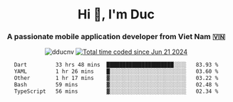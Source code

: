 <h1 align="center">
  Hi 👋, I'm  Duc</h1>
<h3 align="center">A passionate mobile application developer from Viet Nam 🇻🇳</h3>  
  
<p align="center"> <img src="https://komarev.com/ghpvc/?username=dducnv&label=Profile%20views&color=0e75b6&style=flat" alt="dducnv" /> 
<a href="https://wakatime.com/@4d2a2cd9-1bcb-4dd1-84a4-dce128a35137"><img src="https://wakatime.com/badge/user/4d2a2cd9-1bcb-4dd1-84a4-dce128a35137.svg" alt="Total time coded since Jun 21 2024" /></a>
</p>  

<div align="center">
  <!--START_SECTION:waka-->

```txt
Dart         33 hrs 48 mins  █████████████████████░░░░   83.93 %
YAML         1 hr 26 mins    █░░░░░░░░░░░░░░░░░░░░░░░░   03.60 %
Other        1 hr 17 mins    ▓░░░░░░░░░░░░░░░░░░░░░░░░   03.22 %
Bash         59 mins         ▓░░░░░░░░░░░░░░░░░░░░░░░░   02.48 %
TypeScript   56 mins         ▓░░░░░░░░░░░░░░░░░░░░░░░░   02.34 %
```

<!--END_SECTION:waka-->
</div>




  
